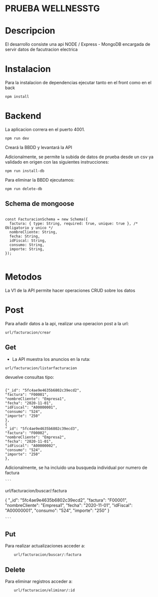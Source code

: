 # PRUEBA WELLNESSTG


# Descripcion
El desarrollo consiste una api NODE / Express - MongoDB encargada de servir datos de facutracion electrica


# Instalacion

Para la instalacion de dependencias ejecutar tanto en el front como en el back
```
npm install

```


# Backend

La aplicacion correra en el puerto 4001.



```
npm run dev 

```
Creará la BBDD y levantará la API



Adicionalmente, se permite la subida de datos de prueba desde un csv ya validado en origen con las siguientes instrucciones:


```
npm run install-db

```

Para eliminar la BBDD ejecutamos: 



```
npm run delete-db

```

## Schema de mongoose

```

const FacturacionSchema = new Schema({
  factura: { type: String, required: true, unique: true }, /* Obligatorio y unico */
  nombreCliente: String,
  fecha: String,
  idFiscal: String,
  consumo: String,
  importe: String,
});


```


# Metodos
La V1 de la API permite hacer operaciones CRUD sobre los datos


# Post
Para añadir datos a la api, realizar una operacion post a la url: 

```
url/facturacion/crear

```

## Get
- La API muestra los anuncios en la ruta:

```
url/facturacion/listarfacturacion
```

devuelve consultas tipo: 

```

{"_id": "5fc4ae9e4635b6802c39ecd2",
"factura": "F00001",
"nombreCliente": "Empresa1",
"fecha": "2020-11-01",
"idFiscal": "A00000001",
"consumo": "524",
"importe": "250"
},
{
"_id": "5fc4ae9e4635b6802c39ecd3",
"factura": "F00002",
"nombreCliente": "Empresa2",
"fecha": "2020-11-01",
"idFiscal": "A00000002",
"consumo": "524",
"importe": "250"
},

```

Adicionalmente, se ha incluido una busqueda individual por numero de factura

    ```
url/facturacion/buscar/:factura



{
"_id": "5fc4ae9e4635b6802c39ecd2",
"factura": "F00001",
"nombreCliente": "Empresa1",
"fecha": "2020-11-01",
"idFiscal": "A00000001",
"consumo": "524",
"importe": "250"
}



    ```
## Put

Para realizar actualizaciones acceder a:

```
    url/facturacion/buscar/:factura
```


## Delete

Para eliminar registros acceder a: 

```
    url/facturacion/eliminar/:id
```























